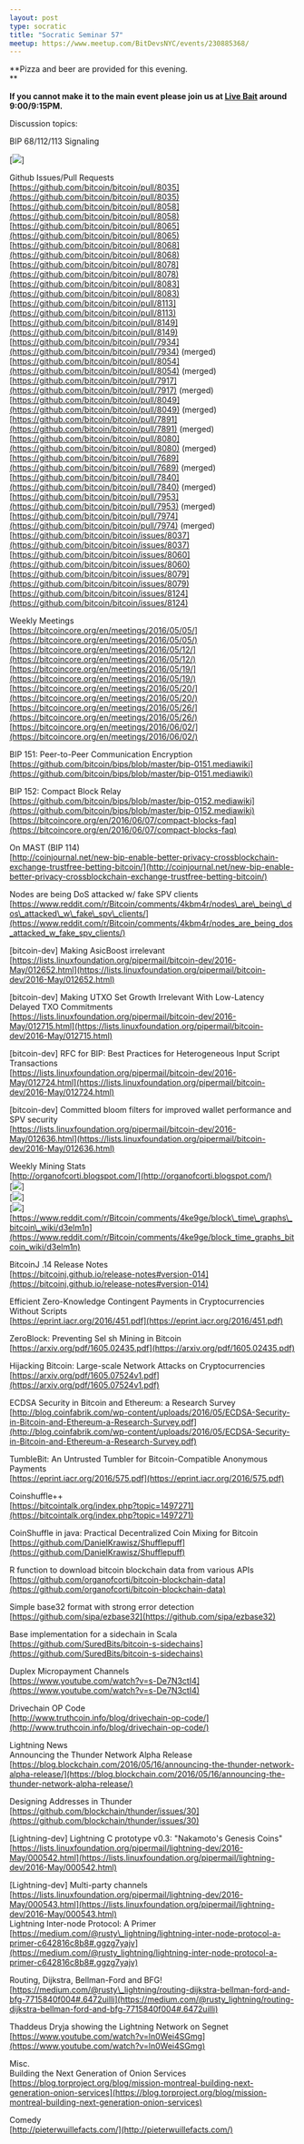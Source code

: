 ```yaml
---
layout: post
type: socratic
title: "Socratic Seminar 57"
meetup: https://www.meetup.com/BitDevsNYC/events/230885368/
---
```


**Pizza and beer are provided for this evening.  
**

**If you cannot make it to the main event please join us at [Live Bait](http://livebaitnyc.com/) around 9:00/9:15PM.**

Discussion topics:

BIP 68/112/113 Signaling

\[![](http://bitcoin.sipa.be/ver9-2k.png)\]

Github Issues/Pull Requests  
[](https://github.com/bitcoin/bitcoin/pull/8035)[https://github.com/bitcoin/bitcoin/pull/8035](https://github.com/bitcoin/bitcoin/pull/8035)  
[](https://github.com/bitcoin/bitcoin/pull/8058)[https://github.com/bitcoin/bitcoin/pull/8058](https://github.com/bitcoin/bitcoin/pull/8058)  
[](https://github.com/bitcoin/bitcoin/pull/8065)[https://github.com/bitcoin/bitcoin/pull/8065](https://github.com/bitcoin/bitcoin/pull/8065)  
[](https://github.com/bitcoin/bitcoin/pull/8068)[https://github.com/bitcoin/bitcoin/pull/8068](https://github.com/bitcoin/bitcoin/pull/8068)  
[](https://github.com/bitcoin/bitcoin/pull/8078)[https://github.com/bitcoin/bitcoin/pull/8078](https://github.com/bitcoin/bitcoin/pull/8078)  
[](https://github.com/bitcoin/bitcoin/pull/8083)[https://github.com/bitcoin/bitcoin/pull/8083](https://github.com/bitcoin/bitcoin/pull/8083)  
[](https://github.com/bitcoin/bitcoin/pull/8113)[https://github.com/bitcoin/bitcoin/pull/8113](https://github.com/bitcoin/bitcoin/pull/8113)  
[](https://github.com/bitcoin/bitcoin/pull/8149)[https://github.com/bitcoin/bitcoin/pull/8149](https://github.com/bitcoin/bitcoin/pull/8149)  
[](https://github.com/bitcoin/bitcoin/pull/7934)[https://github.com/bitcoin/bitcoin/pull/7934](https://github.com/bitcoin/bitcoin/pull/7934) (merged)  
[](https://github.com/bitcoin/bitcoin/pull/8054)[https://github.com/bitcoin/bitcoin/pull/8054](https://github.com/bitcoin/bitcoin/pull/8054) (merged)  
[](https://github.com/bitcoin/bitcoin/pull/7917)[https://github.com/bitcoin/bitcoin/pull/7917](https://github.com/bitcoin/bitcoin/pull/7917) (merged)  
[](https://github.com/bitcoin/bitcoin/pull/8049)[https://github.com/bitcoin/bitcoin/pull/8049](https://github.com/bitcoin/bitcoin/pull/8049) (merged)  
[](https://github.com/bitcoin/bitcoin/pull/7891)[https://github.com/bitcoin/bitcoin/pull/7891](https://github.com/bitcoin/bitcoin/pull/7891) (merged)  
[](https://github.com/bitcoin/bitcoin/pull/8080)[https://github.com/bitcoin/bitcoin/pull/8080](https://github.com/bitcoin/bitcoin/pull/8080) (merged)  
[](https://github.com/bitcoin/bitcoin/pull/7689)[https://github.com/bitcoin/bitcoin/pull/7689](https://github.com/bitcoin/bitcoin/pull/7689) (merged)  
[](https://github.com/bitcoin/bitcoin/pull/7840)[https://github.com/bitcoin/bitcoin/pull/7840](https://github.com/bitcoin/bitcoin/pull/7840) (merged)  
[](https://github.com/bitcoin/bitcoin/pull/7953)[https://github.com/bitcoin/bitcoin/pull/7953](https://github.com/bitcoin/bitcoin/pull/7953) (merged)  
[](https://github.com/bitcoin/bitcoin/pull/7974)[https://github.com/bitcoin/bitcoin/pull/7974](https://github.com/bitcoin/bitcoin/pull/7974) (merged)  
[](https://github.com/bitcoin/bitcoin/issues/8037)[https://github.com/bitcoin/bitcoin/issues/8037](https://github.com/bitcoin/bitcoin/issues/8037)  
[](https://github.com/bitcoin/bitcoin/issues/8060)[https://github.com/bitcoin/bitcoin/issues/8060](https://github.com/bitcoin/bitcoin/issues/8060)  
[](https://github.com/bitcoin/bitcoin/issues/8079)[https://github.com/bitcoin/bitcoin/issues/8079](https://github.com/bitcoin/bitcoin/issues/8079)  
[](https://github.com/bitcoin/bitcoin/issues/8124)[https://github.com/bitcoin/bitcoin/issues/8124](https://github.com/bitcoin/bitcoin/issues/8124)

Weekly Meetings  
[](https://bitcoincore.org/en/meetings/2016/05/05/)[https://bitcoincore.org/en/meetings/2016/05/05/](https://bitcoincore.org/en/meetings/2016/05/05/)  
[](https://bitcoincore.org/en/meetings/2016/05/12/)[https://bitcoincore.org/en/meetings/2016/05/12/](https://bitcoincore.org/en/meetings/2016/05/12/)  
[](https://bitcoincore.org/en/meetings/2016/05/19/)[https://bitcoincore.org/en/meetings/2016/05/19/](https://bitcoincore.org/en/meetings/2016/05/19/)  
[](https://bitcoincore.org/en/meetings/2016/05/20/)[https://bitcoincore.org/en/meetings/2016/05/20/](https://bitcoincore.org/en/meetings/2016/05/20/)  
[](https://bitcoincore.org/en/meetings/2016/05/26/)[https://bitcoincore.org/en/meetings/2016/05/26/](https://bitcoincore.org/en/meetings/2016/05/26/)  
[](https://bitcoincore.org/en/meetings/2016/06/02/)[https://bitcoincore.org/en/meetings/2016/06/02/](https://bitcoincore.org/en/meetings/2016/06/02/)

BIP 151: Peer-to-Peer Communication Encryption  
[](https://github.com/bitcoin/bips/blob/master/bip-0151.mediawiki)[https://github.com/bitcoin/bips/blob/master/bip-0151.mediawiki](https://github.com/bitcoin/bips/blob/master/bip-0151.mediawiki)

BIP 152: Compact Block Relay  
[](https://github.com/bitcoin/bips/blob/master/bip-0152.mediawiki)[https://github.com/bitcoin/bips/blob/master/bip-0152.mediawiki](https://github.com/bitcoin/bips/blob/master/bip-0152.mediawiki)  
[](https://bitcoincore.org/en/2016/06/07/compact-blocks-faq)[https://bitcoincore.org/en/2016/06/07/compact-blocks-faq](https://bitcoincore.org/en/2016/06/07/compact-blocks-faq)

On MAST (BIP 114)  
[](http://coinjournal.net/new-bip-enable-better-privacy-crossblockchain-exchange-trustfree-betting-bitcoin/)[http://coinjournal.net/new-bip-enable-better-privacy-crossblockchain-exchange-trustfree-betting-bitcoin/](http://coinjournal.net/new-bip-enable-better-privacy-crossblockchain-exchange-trustfree-betting-bitcoin/)

Nodes are being DoS attacked w/ fake SPV clients  
[](https://www.reddit.com/r/Bitcoin/comments/4kbm4r/nodes_are_being_dos_attacked_w_fake_spv_clients/)[https://www.reddit.com/r/Bitcoin/comments/4kbm4r/nodes\_are\_being\_dos\_attacked\_w\_fake\_spv\_clients/](https://www.reddit.com/r/Bitcoin/comments/4kbm4r/nodes_are_being_dos_attacked_w_fake_spv_clients/)

\[bitcoin-dev\] Making AsicBoost irrelevant  
[](https://lists.linuxfoundation.org/pipermail/bitcoin-dev/2016-May/012652.html)[https://lists.linuxfoundation.org/pipermail/bitcoin-dev/2016-May/012652.html](https://lists.linuxfoundation.org/pipermail/bitcoin-dev/2016-May/012652.html)

\[bitcoin-dev\] Making UTXO Set Growth Irrelevant With Low-Latency Delayed TXO Commitments  
[](https://lists.linuxfoundation.org/pipermail/bitcoin-dev/2016-May/012715.html)[https://lists.linuxfoundation.org/pipermail/bitcoin-dev/2016-May/012715.html](https://lists.linuxfoundation.org/pipermail/bitcoin-dev/2016-May/012715.html)

\[bitcoin-dev\] RFC for BIP: Best Practices for Heterogeneous Input Script Transactions  
[](https://lists.linuxfoundation.org/pipermail/bitcoin-dev/2016-May/012724.html)[https://lists.linuxfoundation.org/pipermail/bitcoin-dev/2016-May/012724.html](https://lists.linuxfoundation.org/pipermail/bitcoin-dev/2016-May/012724.html)

\[bitcoin-dev\] Committed bloom filters for improved wallet performance and SPV security  
[](https://lists.linuxfoundation.org/pipermail/bitcoin-dev/2016-May/012636.html)[https://lists.linuxfoundation.org/pipermail/bitcoin-dev/2016-May/012636.html](https://lists.linuxfoundation.org/pipermail/bitcoin-dev/2016-May/012636.html)

Weekly Mining Stats  
[](http://organofcorti.blogspot.com/)[http://organofcorti.blogspot.com/](http://organofcorti.blogspot.com/)  
\[![](https://i.imgur.com/4QuTkrm.jpg)\]  
\[![](https://i.imgur.com/tiwxv13.jpg)\]  
\[![](https://i.imgur.com/4M4dHwa.jpg)\]  
[](https://www.reddit.com/r/Bitcoin/comments/4ke9ge/block_time_graphs_bitcoin_wiki/d3elm1n)[https://www.reddit.com/r/Bitcoin/comments/4ke9ge/block\_time\_graphs\_bitcoin\_wiki/d3elm1n](https://www.reddit.com/r/Bitcoin/comments/4ke9ge/block_time_graphs_bitcoin_wiki/d3elm1n)

BitcoinJ .14 Release Notes  
[](https://bitcoinj.github.io/release-notes#version-014)[https://bitcoinj.github.io/release-notes#version-014](https://bitcoinj.github.io/release-notes#version-014)

Efficient Zero-Knowledge Contingent Payments in Cryptocurrencies Without Scripts  
[](https://eprint.iacr.org/2016/451.pdf)[https://eprint.iacr.org/2016/451.pdf](https://eprint.iacr.org/2016/451.pdf)

ZeroBlock: Preventing Sel sh Mining in Bitcoin  
[](https://arxiv.org/pdf/1605.02435.pdf)[https://arxiv.org/pdf/1605.02435.pdf](https://arxiv.org/pdf/1605.02435.pdf)

Hijacking Bitcoin: Large-scale Network Attacks on Cryptocurrencies  
[](https://arxiv.org/pdf/1605.07524v1.pdf)[https://arxiv.org/pdf/1605.07524v1.pdf](https://arxiv.org/pdf/1605.07524v1.pdf)

ECDSA Security in Bitcoin and Ethereum: a Research Survey  
[](http://blog.coinfabrik.com/wp-content/uploads/2016/05/ECDSA-Security-in-Bitcoin-and-Ethereum-a-Research-Survey.pdf)[http://blog.coinfabrik.com/wp-content/uploads/2016/05/ECDSA-Security-in-Bitcoin-and-Ethereum-a-Research-Survey.pdf](http://blog.coinfabrik.com/wp-content/uploads/2016/05/ECDSA-Security-in-Bitcoin-and-Ethereum-a-Research-Survey.pdf)

TumbleBit: An Untrusted Tumbler for Bitcoin-Compatible Anonymous Payments  
[](https://eprint.iacr.org/2016/575.pdf)[https://eprint.iacr.org/2016/575.pdf](https://eprint.iacr.org/2016/575.pdf)

Coinshuffle++  
[](https://bitcointalk.org/index.php?topic=1497271)[https://bitcointalk.org/index.php?topic=1497271](https://bitcointalk.org/index.php?topic=1497271)

CoinShuffle in java: Practical Decentralized Coin Mixing for Bitcoin  
[](https://github.com/DanielKrawisz/Shufflepuff)[https://github.com/DanielKrawisz/Shufflepuff](https://github.com/DanielKrawisz/Shufflepuff)

R function to download bitcoin blockchain data from various APIs  
[](https://github.com/organofcorti/bitcoin-blockchain-data)[https://github.com/organofcorti/bitcoin-blockchain-data](https://github.com/organofcorti/bitcoin-blockchain-data)

Simple base32 format with strong error detection  
[](https://github.com/sipa/ezbase32)[https://github.com/sipa/ezbase32](https://github.com/sipa/ezbase32)

Base implementation for a sidechain in Scala  
[](https://github.com/SuredBits/bitcoin-s-sidechains)[https://github.com/SuredBits/bitcoin-s-sidechains](https://github.com/SuredBits/bitcoin-s-sidechains)

Duplex Micropayment Channels  
[](https://www.youtube.com/watch?v=s-De7N3ctI4)[https://www.youtube.com/watch?v=s-De7N3ctI4](https://www.youtube.com/watch?v=s-De7N3ctI4)

Drivechain OP Code  
[](http://www.truthcoin.info/blog/drivechain-op-code/)[http://www.truthcoin.info/blog/drivechain-op-code/](http://www.truthcoin.info/blog/drivechain-op-code/)

Lightning News  
Announcing the Thunder Network Alpha Release  
[](https://blog.blockchain.com/2016/05/16/announcing-the-thunder-network-alpha-release/)[https://blog.blockchain.com/2016/05/16/announcing-the-thunder-network-alpha-release/](https://blog.blockchain.com/2016/05/16/announcing-the-thunder-network-alpha-release/)

Designing Addresses in Thunder  
[](https://github.com/blockchain/thunder/issues/30)[https://github.com/blockchain/thunder/issues/30](https://github.com/blockchain/thunder/issues/30)

\[Lightning-dev\] Lightning C prototype v0.3: "Nakamoto's Genesis Coins"  
[](https://lists.linuxfoundation.org/pipermail/lightning-dev/2016-May/000542.html)[https://lists.linuxfoundation.org/pipermail/lightning-dev/2016-May/000542.html](https://lists.linuxfoundation.org/pipermail/lightning-dev/2016-May/000542.html)

\[Lightning-dev\] Multi-party channels  
[](https://lists.linuxfoundation.org/pipermail/lightning-dev/2016-May/000543.html)[https://lists.linuxfoundation.org/pipermail/lightning-dev/2016-May/000543.html](https://lists.linuxfoundation.org/pipermail/lightning-dev/2016-May/000543.html)  
Lightning Inter-node Protocol: A Primer  
[](https://medium.com/@rusty_lightning/lightning-inter-node-protocol-a-primer-c642816c8b8#.ggzg7yajv)[https://medium.com/@rusty\_lightning/lightning-inter-node-protocol-a-primer-c642816c8b8#.ggzg7yajv](https://medium.com/@rusty_lightning/lightning-inter-node-protocol-a-primer-c642816c8b8#.ggzg7yajv)

Routing, Dijkstra, Bellman-Ford and BFG!  
[](https://medium.com/@rusty_lightning/routing-dijkstra-bellman-ford-and-bfg-7715840f004#.6472uilli)[https://medium.com/@rusty\_lightning/routing-dijkstra-bellman-ford-and-bfg-7715840f004#.6472uilli](https://medium.com/@rusty_lightning/routing-dijkstra-bellman-ford-and-bfg-7715840f004#.6472uilli)

Thaddeus Dryja showing the Lightning Network on Segnet  
[](https://www.youtube.com/watch?v=ln0Wei4SGmg)[https://www.youtube.com/watch?v=ln0Wei4SGmg](https://www.youtube.com/watch?v=ln0Wei4SGmg)

Misc.  
Building the Next Generation of Onion Services  
[](https://blog.torproject.org/blog/mission-montreal-building-next-generation-onion-services)[https://blog.torproject.org/blog/mission-montreal-building-next-generation-onion-services](https://blog.torproject.org/blog/mission-montreal-building-next-generation-onion-services)

Comedy  
[](http://pieterwuillefacts.com/)[http://pieterwuillefacts.com/](http://pieterwuillefacts.com/)
